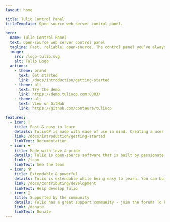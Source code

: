 ```yaml
---
layout: home

title: Tulio Control Panel
titleTemplate: Open-source web server control panel.

hero:
  name: Tulio Control Panel
  text: Open-source web server control panel
  tagline: Fast, reliable, open-source. The control panel you’ve always wanted is just a command away.
  image:
    src: /logo-tulio.svg
    alt: Tulio Logo
  actions:
    - theme: brand
      text: Get started
      link: /docs/introduction/getting-started
    - theme: alt
      text: Try the demo
      link: https://demo.tuliocp.com:8083/
    - theme: alt
      text: View on GitHub
      link: https://github.com/contaura/tuliocp

features:
  - icon: 🚀
    title: Fast & easy to learn
    details: TulioCP is made with ease of use in mind. Creating a user or a website is as easy as clicking a button and filling out a couple of fields, while advanced features are easily accessible.
    link: /docs/introduction/getting-started
    linkText: Documentation
  - icon: ❤️
    title: Made with love & pride
    details: Tulio is open-source software that is built by passionate people from around the world. This means that the code is reviewed by multiple people and that anybody can contribute to it!
    link: /team
    linkText: See the team
  - icon: 🛠️
    title: Extendable & powerful
    details: Tulio is extendable while being easy to learn. You can build your own themes, web templates, quick install applications and can interact with it using third party software via its API.
    link: /docs/contributing/development
    linkText: Help develop Tulio
  - icon: 🤝
    title: Supported by the community
    details: Tulio has a great support community - join the forum! To keep the project running, we rely on donations, which can be made via PayPal or cryptocurrency.
    link: /donate
    linkText: Donate
---
```


